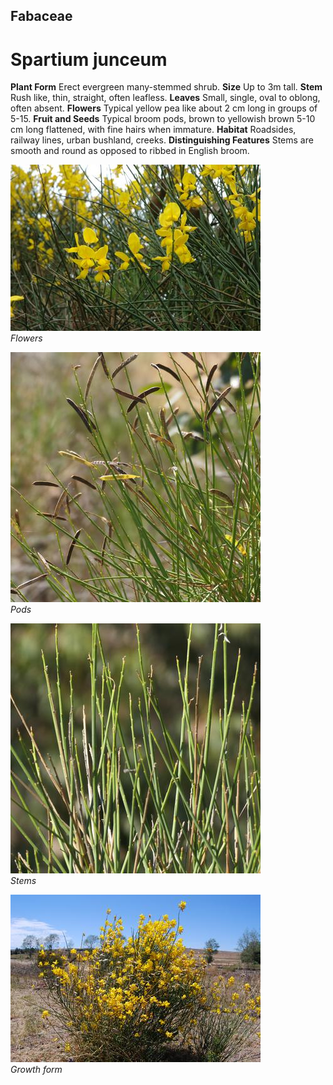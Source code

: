 ## Fabaceae
# Spartium junceum

**Plant Form** Erect evergreen many-stemmed shrub. **Size** Up to 3m tall. **Stem** Rush like, thin, straight, often leafless. **Leaves** Small, single, oval to oblong, often absent. **Flowers** Typical yellow pea like about 2 cm long in groups of 5-15. **Fruit and Seeds** Typical broom pods, brown to yellowish brown 5-10 cm long flattened, with fine hairs when immature. **Habitat** Roadsides, railway lines, urban bushland, creeks. **Distinguishing Features** Stems are smooth and round as opposed to ribbed in English broom.


![Flowers](21269_Spartium-junceum10.jpg)  
 *Flowers* 

![Pods](82526_P1077340.jpg)  
 *Pods* 

![Stems](82519_P1077329.jpg)  
 *Stems* 

![Growth form](13788_DSC_0149.jpg)  
 *Growth form* 

